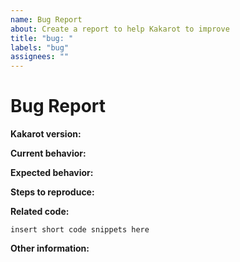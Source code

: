 ```yaml
---
name: Bug Report
about: Create a report to help Kakarot to improve
title: "bug: "
labels: "bug"
assignees: ""
---
```


# Bug Report

**Kakarot version:**

<!-- Please specify commit or tag version. -->

**Current behavior:**

<!-- Describe how the bug manifests. -->

**Expected behavior:**

<!-- Describe what the behavior would be without the bug. -->

**Steps to reproduce:**

<!--  Please explain the steps required to duplicate the issue, especially if you are able to provide a sample application. -->

**Related code:**

<!-- If you are able to illustrate the bug or feature request with an example, please provide it here. -->

```
insert short code snippets here
```

**Other information:**

<!-- List any other information that is relevant to your issue. Related issues, suggestions on how to fix, Stack Overflow links, forum links, etc. -->